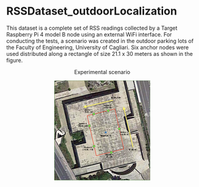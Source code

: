 # RSSDataset_outdoorLocalization
This dataset is a complete set of RSS readings collected by a Target Raspberry Pi 4 model B node using an external WiFi interface.
For conducting the tests, a scenario was created in the outdoor parking lots of the Faculty of Engineering, University of Cagliari. Six anchor nodes were used distributed along a rectangle of size 21.1 x 30 meters as shown in the figure.

<p align="center">
Experimental scenario 
</p>
<p align="center">
<img src="Test fisici.png" width="50%" height="50%">
</p>


